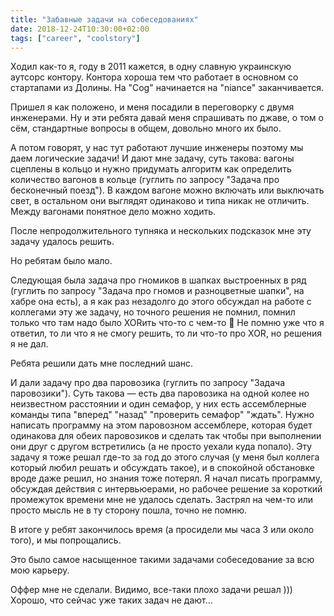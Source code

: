 ```yaml
---
title: "Забавные задачи на собеседованиях"
date: 2018-12-24T10:30:00+02:00
tags: ["career", "coolstory"]
---
```


Ходил как-то я, году в 2011 кажется, в одну славную украинскую аутсорс контору. Контора хороша тем что работает в основном со стартапами из Долины. На "Cog" начинается на "niance" заканчивается.

Пришел я как положено, и меня посадили в переговорку с двумя инженерами. Ну и эти ребята давай меня спрашивать по джаве, о том о сём, стандартные вопросы в общем, довольно много их было. 

А потом говорят, у нас тут работают лучшие инженеры поэтому мы даем логические задачи! И дают мне задачу, суть такова: вагоны сцеплены в кольцо и нужно придумать алгоритм как определить количество вагонов в кольце (гуглить по запросу "Задача про бесконечный поезд"). В каждом вагоне можно включать или выключать свет, в остальном они выглядят одинаково и типа никак не отличить. Между вагонами понятное дело можно ходить. 

После непродолжительного тупняка и нескольких подсказок мне эту задачу удалось решить.

Но ребятам было мало.

Следующая была задача про гномиков в шапках выстроенных в ряд (гуглить по запросу "Задача про гномов и разноцветные шапки", на хабре она есть), а я как раз незадолго до этого обсуждал на работе с коллегами эту же задачу, но точного решения не помнил, помнил только что там надо было XORить что-то с чем-то 🙂 Не помню уже что я ответил, то ли что я не смогу решить, то ли что-то про XOR, но решения я не дал.

Ребята решили дать мне последний шанс.

И дали задачу про два паровозика (гуглить по запросу "Задача паровозики"). Суть такова — есть два паровозика на одной колее но неизвестном расстоянии и один семафор, у них есть ассемблерные команды типа "вперед" "назад" "проверить семафор" "ждать". Нужно написать программу на этом паровозном ассемблере, которая будет одинакова для обеих паровозиков и сделать так чтобы при выполнении они друг с другом встретились (а не просто уехали куда попало). Эту задачу я тоже решал где-то за год до этого случая (у меня был коллега который любил решать и обсуждать такое), и в спокойной обстановке вроде даже решил, но знания тоже потерял. Я начал писать программу, обсуждая действия с интервьюерами, но рабочее решение за короткий промежуток времени мне не удалось сделать. Застрял на чем-то или просто мысль не в ту сторону пошла, точно не помню.

В итоге у ребят закончилось время (а просидели мы часа 3 или около того), и мы попрощались. 

Это было самое насыщенное такими задачами собеседование за всю мою карьеру.

Оффер мне не сделали. Видимо, все-таки плохо задачи решал ))) Хорошо, что сейчас уже таких задач не дают...
